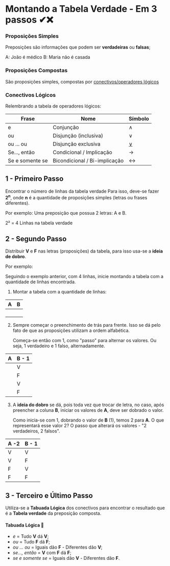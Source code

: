 # Montando a Tabela Verdade - Em 3 passos ✔❌

### Proposições Simples

Preposições são informações que podem ser **verdadeiras** ou **falsas**;

A: João é médico
B: Maria não é casada

### Proposições Compostas

São proposições simples, compostas por [conectivos/operadores lógicos](../README.md)

### Conectivos Lógicos

Relembrando a tabela de operadores lógicos:

| Frase           | Nome                          | Símbolo  |
| --------------- | ----------------------------- | -------- |
| e               | Conjunção                     | ∧        |
| ou              | Disjunção (inclusiva)         | ∨        |
| ou ... ou       | Disjunção exclusiva           | <u>∨</u> |
| Se..., então    | Condicional / Implicação      | →        |
| Se e somente se | Bicondicional / Bi-implicação | ↔        |

## 1 - Primeiro Passo

Encontrar o número de linhas da tabela verdade
Para isso, deve-se fazer **2<sup>n</sup>**, onde **n** é a quantidade de proposições simples (letras ou frases diferentes).

Por exemplo:
Uma preposição que possua 2 letras: A e B.

2² = 4 Linhas na tabela verdade

## 2 - Segundo Passo

Distribuir **V** e **F** nas letras (proposições) da tabela, para isso usa-se a **ideia de dobro**.

Por exemplo:

Seguindo o exemplo anterior, com 4 linhas, inicie montando a tabela com a quantidade de linhas encontrada.

1. Montar a tabela com a quantidade de linhas:

| A   | B   |
| --- | --- |
|     |     |
|     |     |
|     |     |
|     |     |

2. Sempre começar o preenchimento de trás para frente. Isso se dá pelo fato de que as proposições utilizam a ordem alfabética.

   Começa-se então com 1, como "passo" para alternar os valores. Ou seja, 1 verdadeiro e 1 falso, alternadamente.

| A   | B - 1 |
| --- | ----- |
|     | V     |
|     | F     |
|     | V     |
|     | F     |

3. A **ideia do dobro** se dá, pois toda vez que trocar de letra, no caso, após preencher a coluna **B**, iniciar os valores de **A**, deve ser dobrado o valor.

   Como inicia-se com 1, dobrando o valor de **B** (1), temos 2 para **A**. O que representará esse valor 2? O passo que alterará os valores - "2 verdadeiros, 2 falsos".

| A -2 | B - 1 |
| ---- | ----- |
| V    | V     |
| V    | F     |
| F    | V     |
| F    | F     |

## 3 - Terceiro e Último Passo

Utiliza-se a **Tabuada Lógica** dos conectivos para encontrar o resultado que é a **Tabela verdade** da preposição composta.

#### Tabuada Lógica 🌟

- _e_ = Tudo **V** dá **V**;
- _ou_ = Tudo **F** dá **F**;
- _ou ... ou_ = Iguais dão **F** - Diferentes dão **V**;
- _se..., então_ = **V** com **F** dá **F**;
- _se e somente se_ = Iguais dão **V** - Diferentes dão **F**.
